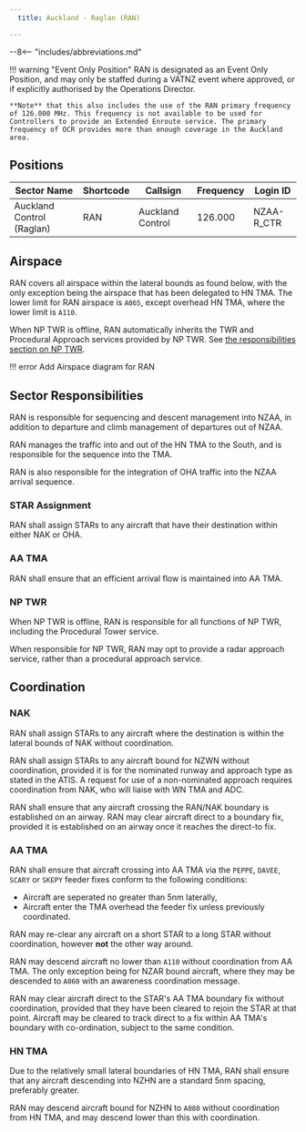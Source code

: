 ```yaml
---
  title: Auckland - Raglan (RAN)

---
```


--8<-- "includes/abbreviations.md"

!!! warning "Event Only Position"
    RAN is designated as an Event Only Position, and may only be staffed during a VATNZ event where approved, or if explicitly authorised by the Operations Director.

    **Note** that this also includes the use of the RAN primary frequency of 126.000 MHz. This frequency is not available to be used for Controllers to provide an Extended Enroute service. The primary frequency of OCR provides more than enough coverage in the Auckland area.

## Positions

| Sector Name               | Shortcode | Callsign         | Frequency | Login ID   |
| ------------------------- | --------- | ---------------- | --------- | ---------- |
| Auckland Control (Raglan) | RAN       | Auckland Control | 126.000   | NZAA-R_CTR |

## Airspace

RAN covers all airspace within the lateral bounds as found below, with the only exception being the airspace that has been delegated to HN TMA. The lower limit for RAN airspace is `A065`, except overhead HN TMA, where the lower limit is `A110`.

When NP TWR is offline, RAN automatically inherits the TWR and Procedural Approach services provided by NP TWR. See [the responsibilities section on NP TWR](#np-twr).

!!! error
    Add Airspace diagram for RAN

## Sector Responsibilities

RAN is responsible for sequencing and descent management into NZAA, in addition to departure and climb management of departures out of NZAA.

RAN manages the traffic into and out of the HN TMA to the South, and is responsible for the sequence into the TMA.

RAN is also responsible for the integration of OHA traffic into the NZAA arrival sequence.

### STAR Assignment

RAN shall assign STARs to any aircraft that have their destination within either NAK or OHA. 

### AA TMA

RAN shall ensure that an efficient arrival flow is maintained into AA TMA. 

### NP TWR

When NP TWR is offline, RAN is responsible for all functions of NP TWR, including the Procedural Tower service. 

When responsible for NP TWR, RAN may opt to provide a radar approach service, rather than a procedural approach service. 

## Coordination

### NAK

RAN shall assign STARs to any aircraft where the destination is within the lateral bounds of NAK without coordination.

RAN shall assign STARs to any aircraft bound for NZWN without coordination, provided it is for the nominated runway and approach type as stated in the ATIS. A request for use of a non-nominated approach requires coordination from NAK, who will liaise with WN TMA and ADC.

RAN shall ensure that any aircraft crossing the RAN/NAK boundary is established on an airway. RAN may clear aircraft direct to a boundary fix, provided it is established on an airway once it reaches the direct-to fix.


### AA TMA

RAN shall ensure that aircraft crossing into AA TMA via the `PEPPE`, `DAVEE`, `SCARY` or `SKEPY` feeder fixes conform to the following conditions:

  - Aircraft are seperated no greater than 5nm laterally,
  - Aircraft enter the TMA overhead the feeder fix unless previously coordinated.

RAN may re-clear any aircraft on a short STAR to a long STAR without coordination, however **not** the other way around.

RAN may descend aircraft no lower than `A110` without coordination from AA TMA. The only exception being for NZAR bound aircraft, where they may be descended to `A060` with an awareness coordination message.

RAN may clear aircraft direct to the STAR's AA TMA boundary fix without coordination, provided that they have been cleared to rejoin the STAR at that point. Aircraft may be cleared to track direct to a fix within AA TMA's boundary with co-ordination, subject to the same condition.

### HN TMA

Due to the relatively small lateral boundaries of HN TMA, RAN shall ensure that any aircraft descending into NZHN are a standard 5nm spacing, preferably greater.

RAN may descend aircraft bound for NZHN to `A080` without coordination from HN TMA, and may descend lower than this with coordination.